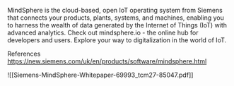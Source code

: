 MindSphere is the cloud-based, open IoT operating system from Siemens that connects your products, plants, systems, and machines, enabling you to harness the wealth of data generated by the Internet of Things (IoT) with advanced analytics. Check out mindsphere.io - the online hub for developers and users. Explore your way to digitalization in the world of IoT.

References
https://new.siemens.com/uk/en/products/software/mindsphere.html

![[Siemens-MindSphere-Whitepaper-69993_tcm27-85047.pdf]]